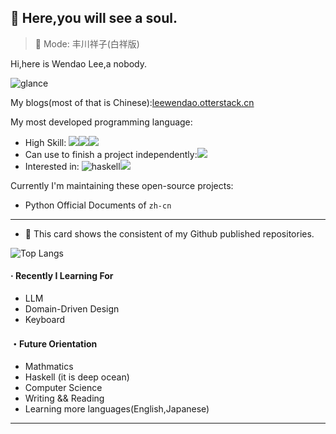 ## :ghost: Here,you will see a soul.​

> 🎵  Mode: 丰川祥子(白祥版)

Hi,here is Wendao Lee,a nobody. 

![glance](https://github-readme-stats-wendaolee.vercel.app/api?username=WendaoLee&theme=tokyonight&show_icons=true)

My blogs(most of that is Chinese):[leewendao.otterstack.cn](https://leewendao.otterstack.cn)

My most developed programming language:

- High Skill: ![](https://img.shields.io/badge/JavaScript-000?logo=JavaScript)![](https://img.shields.io/badge/Python-000?logo=Python)![](https://img.shields.io/badge/TypeScript-000?logo=TypeScript)
- Can use to finish a project independently:![](https://img.shields.io/badge/Java-000?logo=Java)
- Interested in: ![haskell](https://img.shields.io/badge/Haskell-000?logo=Haskell)![](https://img.shields.io/badge/C++-000?logo=cplusplus)

Currently I'm maintaining these open-source projects:

- Python Official Documents of `zh-cn`

***

- :sunflower: This card shows the consistent of my Github published repositories.

![Top Langs](https://github-readme-stats-wendaolee.vercel.app/api/top-langs/?username=WendaoLee&layout=compact&theme=dark)

#### · Recently I Learning For

- LLM
- Domain-Driven Design
- Keyboard

#### ・Future Orientation

- Mathmatics
- Haskell (it is  deep ocean)
- Computer Science
- Writing && Reading
- Learning more languages(English,Japanese)

***


